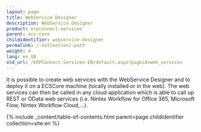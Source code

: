 ```yaml
---
layout: page
title: WebService Designer
description: WebService Designer
product: erpconnect-services
parent: ecs-core
childidentifier: webservice-designer
permalink: /:collection/:path
weight: 4
lang: en_GB
old_url: /ERPConnect-Services-EN/default.aspx?pageid=web_services
---
```


It is possible to create web services with the WebService Designer and to deploy it on a ECSCore machine (locally installed or in the web).
The web services can then be called in any cloud application which is able to call up REST or OData web services (i.e. Nintex Workflow for Office 365, Microsoft Flow, Nintex Workflow Cloud,...).  

{% include _content/table-of-contents.html parent=page.childidentifier collection=site.en %}